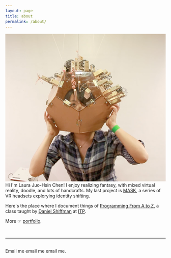 ```yaml
---
layout: page
title: about
permalink: /about/
---
```

<img class="col one right" src="/img/meInBrainS.png">

<br/>
Hi I'm Laura Juo-Hsin Chen! I enjoy realizing fantasy, with mixed virtual reality, doodle, and lots of handcrafts. My last project is <a href="http://jhclaura.github.io/MASK/">MASK</a>, a series of VR headsets explorying identity shifting.

Here's the place where I document things of <a href="https://github.com/shiffman/A2Z-F15" target="blank">Programming From A to Z</a>, a class taught by <a href="http://shiffman.net/" target="blank">Daniel Shiffman</a> at <a href="https://tisch.nyu.edu/itp">ITP</a>.

More ☞ <a href="http://www.jhclaura.com/" target="blank">portfolio</a>. 


<br/>
<hr/>
<br/>
<span class="contacticon center">
	<a href="mailto:you@example.com"><i class="fa fa-envelope-square"></i></a>
	<a href="https://github.com" target="_blank"><i class="fa fa-github-square"></i></a>
	<a href="https://www.linkedin.com" target="_blank"><i class="fa fa-linkedin-square"></i></a>
	<a href="http://tumblr.com" target="_blank"><i class="fa fa-tumblr-square"></i></a>
	<a href="https://twitter.com" target="_blank"><i class="fa fa-twitter-square"></i></a>
</span>

<div class="col three caption">
	Email me email me email me.
</div>

